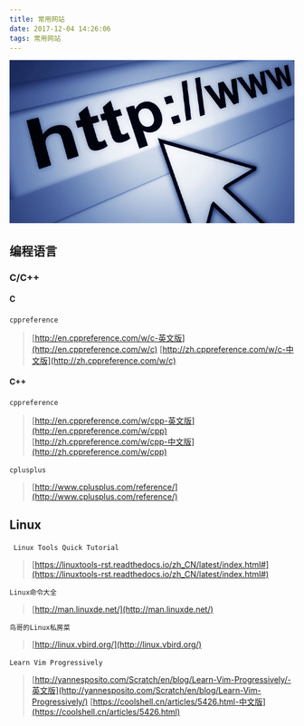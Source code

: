 ```yaml
---
title: 常用网站
date: 2017-12-04 14:26:06
tags: 常用网站
---
```


![](/images/website.jpg)

<!-- more -->

## 编程语言
### C/C++

#### C

`cppreference`
> [http://en.cppreference.com/w/c-英文版](http://en.cppreference.com/w/c)
> [http://zh.cppreference.com/w/c-中文版](http://zh.cppreference.com/w/c)

#### C++

`cppreference`
> [http://en.cppreference.com/w/cpp-英文版](http://en.cppreference.com/w/cpp)
> [http://zh.cppreference.com/w/cpp-中文版](http://zh.cppreference.com/w/cpp)

`cplusplus`
> [http://www.cplusplus.com/reference/](http://www.cplusplus.com/reference/)

## Linux

` Linux Tools Quick Tutorial`
> [https://linuxtools-rst.readthedocs.io/zh_CN/latest/index.html#](https://linuxtools-rst.readthedocs.io/zh_CN/latest/index.html#)

`Linux命令大全`
> [http://man.linuxde.net/](http://man.linuxde.net/)

`鸟哥的Linux私房菜`
> [http://linux.vbird.org/](http://linux.vbird.org/)

`Learn Vim Progressively`
> [http://yannesposito.com/Scratch/en/blog/Learn-Vim-Progressively/-英文版](http://yannesposito.com/Scratch/en/blog/Learn-Vim-Progressively/)
> [https://coolshell.cn/articles/5426.html-中文版](https://coolshell.cn/articles/5426.html)



